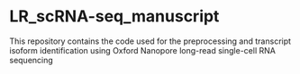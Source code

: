 # LR_scRNA-seq_manuscript
This repository contains the code used for the preprocessing and transcript isoform identification using Oxford Nanopore long-read single-cell RNA sequencing
